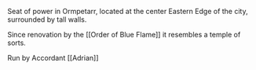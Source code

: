 Seat of power in Ormpetarr, located at the center Eastern Edge of the city, surrounded by tall walls. 

Since renovation by the [[Order of Blue Flame]] it resembles a temple of sorts.

Run by Accordant [[Adrian]]